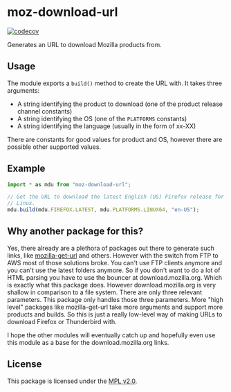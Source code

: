 # moz-download-url

[![codecov](https://codecov.io/gh/freaktechnik/moz-download-url/branch/master/graph/badge.svg)](https://codecov.io/gh/freaktechnik/moz-download-url)

Generates an URL to download Mozilla products from.

## Usage

The module exports a `build()` method to create the URL with.
It takes three arguments:

- A string identifying the product to download (one of the product release channel constants)
- A string identifying the OS (one of the `PLATFORMS` constants)
- A string identifying the language (usually in the form of xx-XX)

There are constants for good values for product and OS, however there are
possible other supported values.

## Example

```js
import * as mdu from "moz-download-url";

// Get the URL to download the latest English (US) Firefox release for a 64-bit
// Linux.
mdu.build(mdu.FIREFOX.LATEST, mdu.PLATFORMS.LINUX64, "en-US");
```

## Why another package for this?

Yes, there already are a plethora of packages out there to generate such links,
like [mozilla-get-url](https://www.npmjs.com/package/mozilla-get-url) and others.
However with the switch from FTP to AWS most of those solutions broke. You can't
use FTP clients anymore and you can't use the latest folders anymore. So if you
don't want to do a lot of HTML parsing you have to use the bouncer at
download.mozilla.org. Which is exactly what this package does. However
download.mozilla.org is very shallow in comparison to a file system. There are
only three relevant parameters. This package only handles those three parameters.
More "high level" packages like mozilla-get-url take more arguments and support
more products and builds. So this is just a really low-level way of making URLs
to download Firefox or Thunderbird with.

I hope the other modules will eventually catch up and hopefully even use this
module as a base for the download.mozilla.org links.

## License

This package is licensed under the [MPL v2.0](LICENSE).
